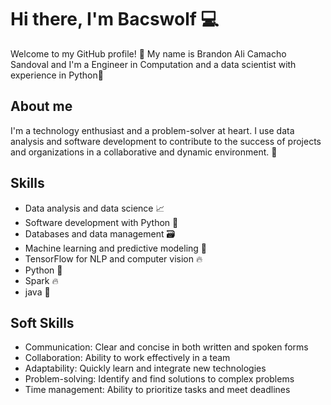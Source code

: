 # Hi there, I'm Bacswolf  💻

Welcome to my GitHub profile! 🎉 My name is Brandon Ali Camacho Sandoval and I'm a Engineer in Computation and a data scientist with experience in Python🤖

## About me

I'm a technology enthusiast and a problem-solver at heart. I use data analysis and software development to contribute to the success of projects and organizations in a collaborative and dynamic environment. 💪

## Skills

- Data analysis and data science 📈
- Software development with Python 🐍
- Databases and data management 🗃️
- Machine learning and predictive modeling 🤖
- TensorFlow for NLP and computer vision 🔥
- Python :snake:
- Spark :fire:
- java 🍵

## Soft Skills

- Communication: Clear and concise in both written and spoken forms
- Collaboration: Ability to work effectively in a team
- Adaptability: Quickly learn and integrate new technologies
- Problem-solving: Identify and find solutions to complex problems
- Time management: Ability to prioritize tasks and meet deadlines
<!--
## Projects



## Contact

If you have any questions or want to work together on a project, don't hesitate to reach out via email or connect with me on social media. 💬

- Email: brandon.ali.camacho.s@gmail.com
- LinkedIn: [Brandon Camacho Sandoval](www.linkedin.com/in/bacswolf/)
- Twitter: [@javierflores](https://twitter.com/JavierfloresX2)

Thank you for visiting my profile! I hope to hear from you soon 🤗


**BrandonACS/BrandonACS** is a ✨ _special_ ✨ repository because its `README.md` (this file) appears on your GitHub profile.

Here are some ideas to get you started:

- 🔭 I’m currently working on ...
- 🌱 I’m currently learning ...
- 👯 I’m looking to collaborate on ...
- 🤔 I’m looking for help with ...
- 💬 Ask me about ...
- 📫 How to reach me: ...
- 😄 Pronouns: ...
- ⚡ Fun fact: ...
-->
